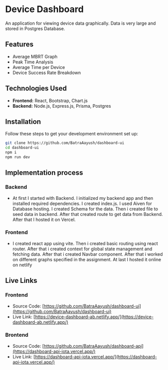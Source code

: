 # Device Dashboard

An application for viewing device data graphically. Data is very large and stored in Postgres Database.

## Features

- Average MBRT Graph
- Peak Time Analysis
- Average Time per Device
- Device Success Rate Breakdown


## Technologies Used

- **Frontend:** React, Bootstrap, Chart.js
- **Backend:** Node.js, Express.js, Prisma, Postgres

## Installation

Follow these steps to get your development environment set up:

   ```bash
   git clone https://github.com/BatraAayush/dashboard-ui
   cd dashboard-ui
   npm i
   npm run dev
  ```

## Implementation process

### Backend

- At first I started with Backend. I initialized my backend app and then installed required dependencies. I created index.js. I used Aiven for Database hosting. I created Schema for the data. Then i created file to seed data in backend. After that created route to get data from Backend. After that I hosted it on Vercel.
  
### Frontend

- I created react app using vite. Then i created basic routing using react router. After that i created context for global state management and fetching data. After that i created Navbar component. After that i worked on different graphs specified in the assignment. At last I hosted it online on netlify

## Live Links
### Frontend
- Source Code: [https://github.com/BatraAayush/dashboard-ui](https://github.com/BatraAayush/dashboard-ui)
- Live Link: [https://device-dashboard-ab.netlify.app/](https://device-dashboard-ab.netlify.app/)

### Brontend
- Source Code: [https://github.com/BatraAayush/dashboard-api](https://dashboard-api-iota.vercel.app/)
- Live Link: [https://dashboard-api-iota.vercel.app/](https://dashboard-api-iota.vercel.app/)
